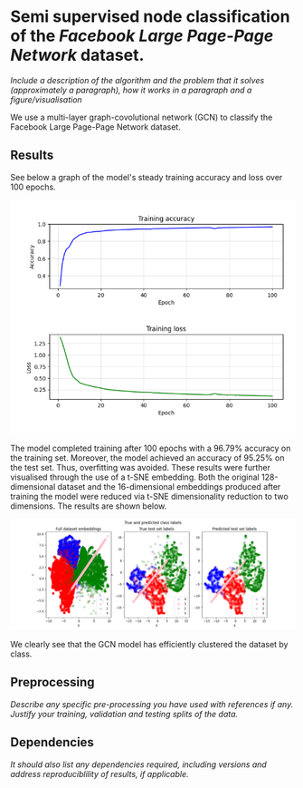# Semi supervised node classification of the *Facebook Large Page-Page Network* dataset.

*Include a description of the algorithm and the problem that it solves
(approximately a paragraph), how it works in a paragraph and a figure/visualisation*

We use a multi-layer graph-covolutional network (GCN) to classify the Facebook Large Page-Page Network dataset. 

## Results

See below a graph of the model's steady training accuracy and loss over 100 epochs.

![training](images/training.png?raw=true)

The model completed training after 100 epochs with a 96.79% accuracy on the training set. Moreover, the model achieved an accuracy of 95.25% on the test set. Thus, overfitting was avoided. These results were further visualised through the use of a t-SNE embedding. Both the original 128-dimensional dataset and the 16-dimensional embeddings produced after training the model were reduced via t-SNE dimensionality reduction to two dimensions. The results are shown below.

![embeddings](images/embeddings.png?raw=true)

We clearly see that the GCN model has efficiently clustered the dataset by class. 

## Preprocessing

*Describe any specific pre-processing you have used with references if any. Justify your training, validation and testing splits of the data.*

## Dependencies

*It should also list any dependencies required, including versions and address reproduciblility of results, if applicable.*